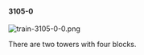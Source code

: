#### 3105-0
![train-3105-0-0.png](https://github.com/lil-lab/nlvr/raw/master/nlvr/train/images/22/train-3105-0-0.png "train-3105-0-0.png")

There are two towers with four blocks.